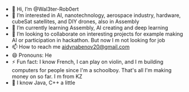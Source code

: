 - 👋 Hi, I’m @Wal3ter-Rob0ert
- 👀 I’m interested in AI, nanotechnology, aerospace industry, hardware, cubeSat satellites, and DIY drones, also in Assembly
- 🌱 I’m currently learning Assembly, AI creating and deep learning
- 💞️ I’m looking to collaborate on interesting projects for example making AI or participation in hackathon. But now I m not looking for job
- 📫 How to reach me aidynabenov20@gmail.com
- 😄 Pronouns: He
- ⚡ Fun fact: I know French, I can play on violin, and I m building computers for people since I'm a schoolboy. That's all I'm making money on so far. I m from KZ
- 🧠 I know Java, C++ a little
<!---
Wal3ter-Rob0ert/Wal3ter-Rob0ert is a ✨ special ✨ repository because its `README.md` (this file) appears on your GitHub profile.
You can click the Preview link to take a look at your changes.
--->
